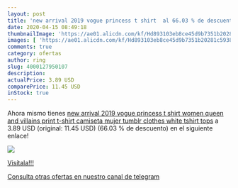 ```yaml
---
layout: post
title: 'new arrival 2019 vogue princess t shirt  al 66.03 % de descuento'
date: 2020-04-15 08:49:18
thumbnailImage: 'https://ae01.alicdn.com/kf/Hd893103eb8ce45d9b7351b20281c5938P/new-arrival-2019-vogue-princess-t-shirt-women-queen-and-villains-print-t-shirt-camiseta-mujer.jpg_350x350._SL200_.jpg'
images: [ 'https://ae01.alicdn.com/kf/Hd893103eb8ce45d9b7351b20281c5938P/new-arrival-2019-vogue-princess-t-shirt-women-queen-and-villains-print-t-shirt-camiseta-mujer.jpg_350x350._SL200_.jpg' ]
comments: true
category: ofertas
author: ring
slug: 4000127950107
description:
actualPrice: 3.89 USD
comparePrice: 11.45 USD
inStock: true
---
```


Ahora mismo tienes [new arrival 2019 vogue princess t shirt women queen and villains print t-shirt camiseta mujer tumblr clothes white tshirt tops](https://www.amazon.com/dp/4000127950107/?tag=redken08-20) a 3.89 USD (original: 11.45 USD) (66.03 %  de descuento) en el siguiente enlace!

[![](https://ae01.alicdn.com/kf/Hd893103eb8ce45d9b7351b20281c5938P/new-arrival-2019-vogue-princess-t-shirt-women-queen-and-villains-print-t-shirt-camiseta-mujer.jpg_350x350._SL200_.jpg)](https://www.amazon.com/dp/4000127950107/?tag=redken08-20)

[Visítala!!!](https://www.amazon.com/dp/4000127950107/?tag=redken08-20)

[Consulta otras ofertas en nuestro canal de telegram](https://t.me/s/ofertas25)
